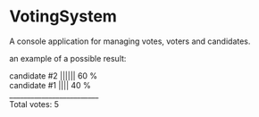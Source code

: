 # VotingSystem
A console application for managing votes, voters and candidates.

an example of a possible result:


candidate #2 ||||||     60 % </br>
candidate #1 ||||     40 %</br>
_________________________</br>
Total votes: 5
